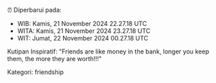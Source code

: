 ⏰ Diperbarui pada:
- WIB: Kamis, 21 November 2024 22.27.18 UTC
- WITA: Kamis, 21 November 2024 23.27.18 UTC
- WIT: Jumat, 22 November 2024 00.27.18 UTC

Kutipan Inspiratif:
"Friends are like money in the bank, longer you keep them, the more they are worth!!!"


Kategori: friendship

